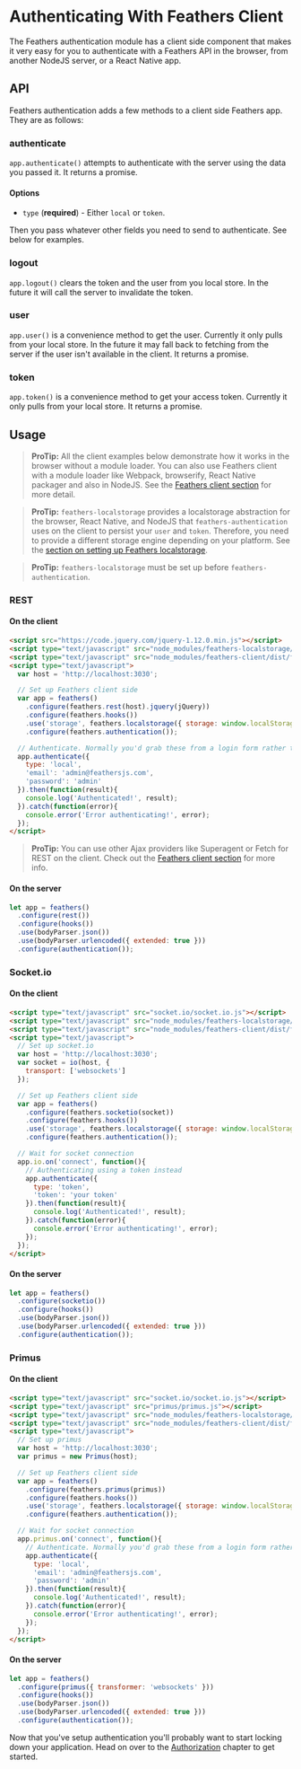 # Authenticating With Feathers Client

The Feathers authentication module has a client side component that makes it very easy for you to authenticate with a Feathers API in the browser, from another NodeJS server, or a React Native app.

## API

Feathers authentication adds a few methods to a client side Feathers app. They are as follows:

### authenticate

`app.authenticate()` attempts to authenticate with the server using the data you passed it. It returns a promise.

#### Options

- `type` (**required**) - Either `local` or `token`.

Then you pass whatever other fields you need to send to authenticate. See below for examples.

### logout

`app.logout()` clears the token and the user from you local store. In the future it will call the server to invalidate the token.

### user

`app.user()` is a convenience method to get the user. Currently it only pulls from your local store. In the future it may fall back to fetching from the server if the user isn't available in the client. It returns a promise.

### token

`app.token()` is a convenience method to get your access token. Currently it only pulls from your local store. It returns a promise.

## Usage

> **ProTip:** All the client examples below demonstrate how it works in the browser without a module loader. You can also use Feathers client with a module loader like Webpack, browserify, React Native packager and also in NodeJS. See the [Feathers client section](../clients/readme.md) for more detail.

<!-- -->

> **ProTip:** `feathers-localstorage` provides a localstorage abstraction for the browser, React Native, and NodeJS that `feathers-authentication` uses on the client to persist your `user` and `token`. Therefore, you need to provide a different storage engine depending on your platform. See the [section on setting up Feathers localstorage](../databases/localstorage.md).

<!-- -->

> **ProTip:** `feathers-localstorage` must be set up before `feathers-authentication`.

### REST

#### On the client

```html
<script src="https://code.jquery.com/jquery-1.12.0.min.js"></script>
<script type="text/javascript" src="node_modules/feathers-localstorage/dist/localstorage.js"></script>
<script type="text/javascript" src="node_modules/feathers-client/dist/feathers.js"></script>
<script type="text/javascript">
  var host = 'http://localhost:3030';

  // Set up Feathers client side
  var app = feathers()
    .configure(feathers.rest(host).jquery(jQuery))
    .configure(feathers.hooks())
    .use('storage', feathers.localstorage({ storage: window.localStorage }))
    .configure(feathers.authentication());

  // Authenticate. Normally you'd grab these from a login form rather than hard coding them
  app.authenticate({
    type: 'local',
    'email': 'admin@feathersjs.com',
    'password': 'admin'
  }).then(function(result){
    console.log('Authenticated!', result);
  }).catch(function(error){
    console.error('Error authenticating!', error);
  });
</script>
```

> **ProTip:** You can use other Ajax providers like Superagent or Fetch for REST on the client. Check out the [Feathers client section](../clients/feathers.md) for more info.

#### On the server

```js
let app = feathers()
  .configure(rest())
  .configure(hooks())
  .use(bodyParser.json())
  .use(bodyParser.urlencoded({ extended: true }))
  .configure(authentication());
```

### Socket.io

#### On the client

```html
<script type="text/javascript" src="socket.io/socket.io.js"></script>
<script type="text/javascript" src="node_modules/feathers-localstorage/dist/localstorage.js"></script>
<script type="text/javascript" src="node_modules/feathers-client/dist/feathers.js"></script>
<script type="text/javascript">
  // Set up socket.io
  var host = 'http://localhost:3030';
  var socket = io(host, {
    transport: ['websockets']
  });

  // Set up Feathers client side
  var app = feathers()
    .configure(feathers.socketio(socket))
    .configure(feathers.hooks())
    .use('storage', feathers.localstorage({ storage: window.localStorage }))
    .configure(feathers.authentication());

  // Wait for socket connection
  app.io.on('connect', function(){
    // Authenticating using a token instead
    app.authenticate({
      type: 'token',
      'token': 'your token'
    }).then(function(result){
      console.log('Authenticated!', result);
    }).catch(function(error){
      console.error('Error authenticating!', error);
    });
  });
</script>
```

#### On the server

```js
let app = feathers()
  .configure(socketio())
  .configure(hooks())
  .use(bodyParser.json())
  .use(bodyParser.urlencoded({ extended: true }))
  .configure(authentication());
```

### Primus

#### On the client

```html
<script type="text/javascript" src="socket.io/socket.io.js"></script>
<script type="text/javascript" src="primus/primus.js"></script>
<script type="text/javascript" src="node_modules/feathers-localstorage/dist/localstorage.js"></script>
<script type="text/javascript" src="node_modules/feathers-client/dist/feathers.js"></script>
<script type="text/javascript">
  // Set up primus
  var host = 'http://localhost:3030';
  var primus = new Primus(host);

  // Set up Feathers client side
  var app = feathers()
    .configure(feathers.primus(primus))
    .configure(feathers.hooks())
    .use('storage', feathers.localstorage({ storage: window.localStorage }))
    .configure(feathers.authentication());

  // Wait for socket connection
  app.primus.on('connect', function(){
    // Authenticate. Normally you'd grab these from a login form rather than hard-coding them
    app.authenticate({
      type: 'local',
      'email': 'admin@feathersjs.com',
      'password': 'admin'
    }).then(function(result){
      console.log('Authenticated!', result);
    }).catch(function(error){
      console.error('Error authenticating!', error);
    });
  });
</script>
```

#### On the server

```js
let app = feathers()
  .configure(primus({ transformer: 'websockets' }))
  .configure(hooks())
  .use(bodyParser.json())
  .use(bodyParser.urlencoded({ extended: true }))
  .configure(authentication());
```

Now that you've setup authentication you'll probably want to start locking down your application. Head on over to the [Authorization](../authorization/readme.md) chapter to get started.
